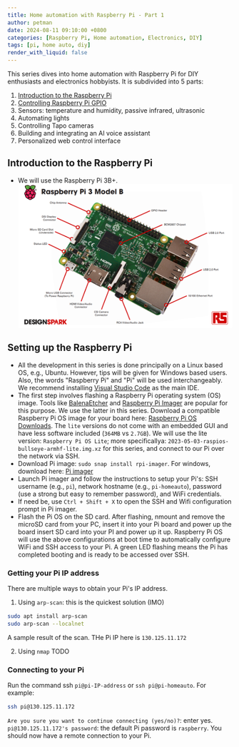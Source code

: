 ```yaml
---
title: Home automation with Raspberry Pi - Part 1
author: petman
date: 2024-08-11 09:10:00 +0800
categories: [Raspberry Pi, Home automation, Electronics, DIY]
tags: [pi, home auto, diy]
render_with_liquid: false
---
```


This series dives into home automation with Raspberry Pi for DIY enthusiasts and electronics hobbyists. It is subdivided into 5 parts:
1. [Introduction to the Raspberry Pi](https://dtechub.github.io/posts/home-auto-rpi-1)
2. [Controlling Raspberry Pi GPIO](https://dtechub.github.io/posts/home-auto-rpi-2/)
3. Sensors: temperature and humidity, passive infrared, ultrasonic 
3. Automating lights
4. Controlling Tapo cameras
5. Building and integrating an AI voice assistant
6. Personalized web control interface


## Introduction to the Raspberry Pi

- We will use the Raspberry Pi 3B+. ![Pi 3B](assets/imgs/rpi/rpi-3b.png)


## Setting up the Raspberry Pi
- All the development in this series is done principally on a Linux based OS, e.g., Ubuntu. However, tips will be given for Windows based users. Also, the words "Raspberry Pi" and "Pi" will be used interchangeably. 
We recommend installing [Visual Studio Code](https://code.visualstudio.com/) as the main IDE.
- The first step involves flashing a Raspberry Pi operating system (OS) image. Tools like [BalenaEtcher](https://etcher.balena.io/) and [Raspberry Pi Imager](https://downloads.raspberrypi.org/imager) are popular for this purpose. 
We use the latter in this series. 
Download a compatible Raspberry Pi OS image for your board here: [Raspberry Pi OS Downloads](https://www.raspberrypi.com/software/operating-systems/).
The `lite` versions do not come with an embedded GUI and have less software included (`364MB` vs `2.7GB`).
We will use the lite version: `Raspberry Pi OS Lite`; more specificallya: `2023-05-03-raspios-bullseye-armhf-lite.img.xz` for this series, and connect to our Pi over the network via SSH.
- Download Pi image: `sudo snap install rpi-imager`. For windows, download here: [Pi imager](https://downloads.raspberrypi.org/imager/imager_latest.exe)
- Launch Pi imager and follow the instructions to setup your Pi's: SSH username (e.g., `pi`), network hostname (e.g., `pi-homeauto`), password (use a strong but easy to remember password), and WiFi credentials.
- If need be, use `Ctrl + Shift + X` to open the SSH and Wifi configuration prompt in Pi imager.
- Flash the Pi OS on the SD card. After flashing, nmount and remove the microSD card from your PC, insert it into your Pi board and power up the board insert SD card into your PI and power up it up. Raspberry Pi OS will use the above configurations at boot time to automatically configure WiFi and SSH access to your Pi. A green LED flashing means the Pi has completed booting and is ready to be accessed over SSH.

### Getting your Pi IP address
There are multiple ways to obtain your Pi's IP address.
1. Using `arp-scan`: this is the quickest solution (IMO)
```bash
sudo apt install arp-scan
sudo arp-scan --localnet
```
A sample result of the scan. THe Pi IP here is `130.125.11.172`

2. Using `nmap`
TODO

### Connecting to your Pi
Run the command ssh `pi@pi-IP-address` or `ssh pi@pi-homeauto`. For example:
```bash
ssh pi@130.125.11.172
```
`Are you sure you want to continue connecting (yes/no)?`: enter yes. `pi@130.125.11.172's password`: the default Pi password is `raspberry`.
You should now have a remote connection to your Pi.